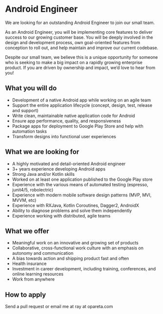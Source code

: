 # Android Engineer

We are looking for an outstanding Android Engineer to join our small team.

As an Android Engineer, you will be implementing core features to deliver success to our growing customer base. You will be deeply involved in the design and development process, own goal-oriented features from conception to roll out, and help maintain and improve our current codebase.

Despite our small team, we believe this is a unique opportunity for someone who is seeking to make a big impact on a rapidly growing enterprise product. If you are driven by ownership and impact, we’d love to hear from you!

## What you will do

- Development of a native Android app while working on an agile team
- Support the entire application lifecycle (concept, design, test, release and support)
- Write clean, maintainable native application code for Android
- Ensure app performance, quality, and responsiveness
- Package apps for deployment to Google Play Store and help with automation tasks
- Transform designs into functional user experiences

## What we are looking for

- A highly motivated and detail-oriented Android engineer
- 3+ years experience developing Android apps
- Strong Java and/or Kotlin skills
- Worked on at least one application published to the Google Play store
- Experience with the various means of automated testing (espresso, junit4/5, robolectric)
- Experience with modern mobile software design patterns (MVP, MVI, MVVM, etc)
- Experience with RXJava, Kotlin Coroutines, Dagger2, AndroidX
- Ability to diagnose problems and solve them independently
- Experience working with distributed, agile teams

## What we offer

- Meaningful work on an innovative and growing set of products
- Collaborative, cross-functional work culture with an emphasis on autonomy and communication
- A bias towards action and shipping product fast and often
- Health insurance
- Investment in career development, including training, conferences, and online learning resources
- Work from anywhere

## How to apply

Send a pull request or email me at ray at opareta.com
